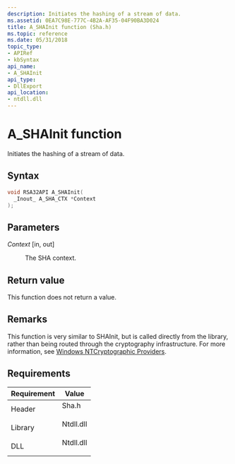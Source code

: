 ```yaml
---
description: Initiates the hashing of a stream of data.
ms.assetid: 0EA7C98E-777C-4B2A-AF35-04F90BA3D024
title: A_SHAInit function (Sha.h)
ms.topic: reference
ms.date: 05/31/2018
topic_type: 
- APIRef
- kbSyntax
api_name: 
- A_SHAInit
api_type: 
- DllExport
api_location: 
- ntdll.dll
---
```


# A\_SHAInit function

Initiates the hashing of a stream of data.

## Syntax


```C++
void RSA32API A_SHAInit(
  _Inout_ A_SHA_CTX *Context
);
```



## Parameters

<dl> <dt>

*Context* \[in, out\]
</dt> <dd>

The SHA context.

</dd> </dl>

## Return value

This function does not return a value.

## Remarks

This function is very similar to SHAInit, but is called directly from the library, rather than being routed through the cryptography infrastructure. For more information, see [Windows NTCryptographic Providers](/previous-versions/tn-archive/cc723484(v=technet.10)).

## Requirements



| Requirement | Value |
|--------------------|--------------------------------------------------------------------------------------|
| Header<br/>  | <dl> <dt>Sha.h</dt> </dl>     |
| Library<br/> | <dl> <dt>Ntdll.dll</dt> </dl> |
| DLL<br/>     | <dl> <dt>Ntdll.dll</dt> </dl> |



 

 
